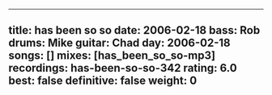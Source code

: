 
---
title: has been so so
date: 2006-02-18
bass:	Rob
drums:	Mike
guitar:	Chad
day: 2006-02-18
songs: []
mixes: [has_been_so_so-mp3]
recordings: has-been-so-so-342
rating: 6.0
best: false
definitive: false
weight: 0
---
